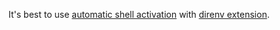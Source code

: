 It's best to use [automatic shell activation](../automatic-shell-activation.md) with [direnv extension](https://marketplace.visualstudio.com/items?itemName=mkhl.direnv).


